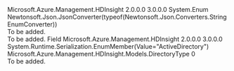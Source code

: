 <Type Name="DirectoryType" FullName="Microsoft.Azure.Management.HDInsight.Models.DirectoryType">
  <TypeSignature Language="C#" Value="public enum DirectoryType" />
  <TypeSignature Language="ILAsm" Value=".class public auto ansi sealed DirectoryType extends System.Enum" />
  <TypeSignature Language="DocId" Value="T:Microsoft.Azure.Management.HDInsight.Models.DirectoryType" />
  <TypeSignature Language="VB.NET" Value="Public Enum DirectoryType" />
  <TypeSignature Language="F#" Value="type DirectoryType = " />
  <AssemblyInfo>
    <AssemblyName>Microsoft.Azure.Management.HDInsight</AssemblyName>
    <AssemblyVersion>2.0.0.0</AssemblyVersion>
    <AssemblyVersion>3.0.0.0</AssemblyVersion>
  </AssemblyInfo>
  <Base>
    <BaseTypeName>System.Enum</BaseTypeName>
  </Base>
  <Attributes>
    <Attribute>
      <AttributeName>Newtonsoft.Json.JsonConverter(typeof(Newtonsoft.Json.Converters.StringEnumConverter))</AttributeName>
    </Attribute>
  </Attributes>
  <Docs>
    <summary>To be added.</summary>
    <remarks>To be added.</remarks>
  </Docs>
  <Members>
    <Member MemberName="ActiveDirectory">
      <MemberSignature Language="C#" Value="ActiveDirectory" />
      <MemberSignature Language="ILAsm" Value=".field public static literal valuetype Microsoft.Azure.Management.HDInsight.Models.DirectoryType ActiveDirectory = int32(0)" />
      <MemberSignature Language="DocId" Value="F:Microsoft.Azure.Management.HDInsight.Models.DirectoryType.ActiveDirectory" />
      <MemberSignature Language="VB.NET" Value="ActiveDirectory" />
      <MemberSignature Language="F#" Value="ActiveDirectory = 0" Usage="Microsoft.Azure.Management.HDInsight.Models.DirectoryType.ActiveDirectory" />
      <MemberType>Field</MemberType>
      <AssemblyInfo>
        <AssemblyName>Microsoft.Azure.Management.HDInsight</AssemblyName>
        <AssemblyVersion>2.0.0.0</AssemblyVersion>
        <AssemblyVersion>3.0.0.0</AssemblyVersion>
      </AssemblyInfo>
      <Attributes>
        <Attribute>
          <AttributeName>System.Runtime.Serialization.EnumMember(Value="ActiveDirectory")</AttributeName>
        </Attribute>
      </Attributes>
      <ReturnValue>
        <ReturnType>Microsoft.Azure.Management.HDInsight.Models.DirectoryType</ReturnType>
      </ReturnValue>
      <MemberValue>0</MemberValue>
      <Docs>
        <summary>To be added.</summary>
      </Docs>
    </Member>
  </Members>
</Type>
